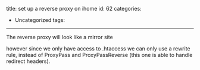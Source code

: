 title: set up a reverse proxy on ihome
id: 62
categories:
  - Uncategorized
tags:
---

The reverse proxy will look like a mirror site

however since we only have access to .htaccess we can only use a rewrite rule, instead of ProxyPass and ProxyPassReverse (this one is able to handle redirect headers).

&nbsp;